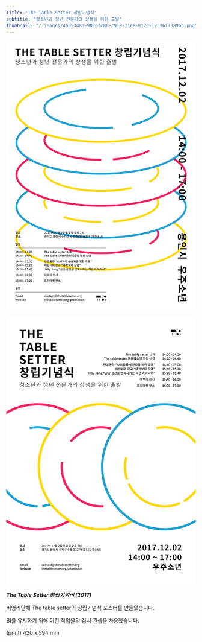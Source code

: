 ```yaml
---
title: "The Table Setter 창립기념식"
subtitle: "청소년과 청년 전문가의 상생을 위한 출발"
thumbnail: "/_images/46553483-902bfc80-c918-11e8-8173-17316f7389ab.png"
---
```


![](/_images/46553483-902bfc80-c918-11e8-8173-17316f7389ab.png)

![](/_images/46553482-902bfc80-c918-11e8-99c5-7b6ba44fec2d.png)

_**The Table Setter 창립기념식 (2017)**_

비영리단체 The table setter의 창립기념식 포스터를 만들었습니다.

BI를 유지하기 위해 이전 작업물의 접시 컨셉을 차용했습니다.

(print) 420 x 594 mm
